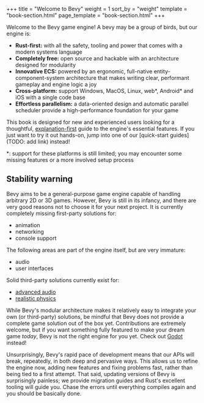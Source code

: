 +++
title = "Welcome to Bevy"
weight = 1
sort_by = "weight"
template = "book-section.html"
page_template = "book-section.html"
+++

Welcome to the Bevy game engine! A bevy may be a group of birds, but our engine is:

- **Rust-first:** with all the safety, tooling and power that comes with a modern systems language
- **Completely free:** open source and hackable with an architecture designed for modularity
- **Innovative ECS:** powered by an ergonomic, full-native entity-component-system architecture that makes writing clear, performant gameplay and engine logic a joy
- **Cross-platform:** support Windows, MacOS, Linux, web*, Android* and iOS with a single code base
- **Effortless parallelism:** a data-oriented design and automatic parallel scheduler provide a high-performance foundation for your game

This book is designed for new and experienced users looking for a thoughtful, [explanation-first](https://diataxis.fr/explanation/) guide to the engine's essential features.
If you just want to try it out hands-on, jump into one of our [quick-start guides](TODO: add link) instead!

*: support for these platforms is still limited; you may encounter some missing features or a more involved setup process

## Stability warning

Bevy aims to be a general-purpose game engine capable of handling arbitrary 2D or 3D games.
However, Bevy is still in its infancy, and there are very good reasons not to choose it for your next project.
It is currently completely missing first-party solutions for:

- animation
- networking
- console support

The following areas are part of the engine itself, but are very immature:

- audio
- user interfaces

Solid third-party solutions currently exist for:

- [advanced audio](https://crates.io/crates/bevy_kira_audio)
- [realistic physics](https://github.com/dimforge/bevy_rapier)

While Bevy's modular architecture makes it relatively easy to integrate your own (or third-party) solutions, be mindful that Bevy does not provide a complete game solution out of the box yet.
Contributions are extremely welcome, but if you want something fully featured to make your dream game *today*, Bevy is not the right engine for you yet.
Check out [Godot](https://godotengine.org/) instead!

Unsurprisingly, Bevy's rapid pace of development means that our APIs will break, repeatedly, in both deep and pervasive ways.
This allows us to refine the engine now, adding new features and fixing problems fast, rather than being tied to a first attempt.
That said, updating versions of Bevy is surprisingly painless; we provide migration guides and Rust's excellent tooling will guide you.
Chase the errors until everything compiles again and you should be basically done.
